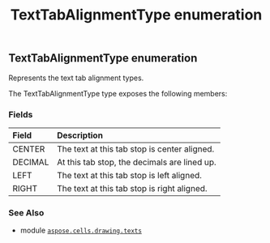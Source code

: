 ﻿---
title: TextTabAlignmentType enumeration
second_title: Aspose.Cells for Python via .NET API References
description: 
type: docs
weight: 200
url: /aspose.cells.drawing.texts/texttabalignmenttype/
is_root: false
---

## TextTabAlignmentType enumeration

Represents the text tab alignment types.



The TextTabAlignmentType type exposes the following members:

### Fields
| Field | Description |
| :- | :- |
| CENTER | The text at this tab stop is center aligned. |
| DECIMAL | At this tab stop, the decimals are lined up. |
| LEFT | The text at this tab stop is left aligned. |
| RIGHT | The text at this tab stop is right aligned. |



### See Also
* module [`aspose.cells.drawing.texts`](..)
